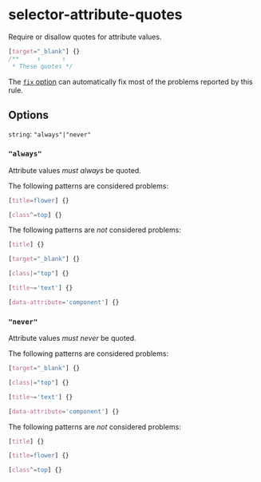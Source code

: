 # selector-attribute-quotes

Require or disallow quotes for attribute values.

<!-- prettier-ignore -->
```css
[target="_blank"] {}
/**     ↑      ↑
 * These quotes */
```

The [`fix` option](https://github.com/stylelint/stylelint/tree/15.5.0/docs/user-guide/options.md#fix) can automatically fix most of the problems reported by this rule.

## Options

`string`: `"always"|"never"`

### `"always"`

Attribute values _must always_ be quoted.

The following patterns are considered problems:

<!-- prettier-ignore -->
```css
[title=flower] {}
```

<!-- prettier-ignore -->
```css
[class^=top] {}
```

The following patterns are _not_ considered problems:

<!-- prettier-ignore -->
```css
[title] {}
```

<!-- prettier-ignore -->
```css
[target="_blank"] {}
```

<!-- prettier-ignore -->
```css
[class|="top"] {}
```

<!-- prettier-ignore -->
```css
[title~='text'] {}
```

<!-- prettier-ignore -->
```css
[data-attribute='component'] {}
```

### `"never"`

Attribute values _must never_ be quoted.

The following patterns are considered problems:

<!-- prettier-ignore -->
```css
[target="_blank"] {}
```

<!-- prettier-ignore -->
```css
[class|="top"] {}
```

<!-- prettier-ignore -->
```css
[title~='text'] {}
```

<!-- prettier-ignore -->
```css
[data-attribute='component'] {}
```

The following patterns are _not_ considered problems:

<!-- prettier-ignore -->
```css
[title] {}
```

<!-- prettier-ignore -->
```css
[title=flower] {}
```

<!-- prettier-ignore -->
```css
[class^=top] {}
```
